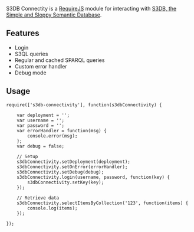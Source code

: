 S3DB Connectity is a [RequireJS](http://requirejs.org/) module for interacting with [S3DB, the Simple and Sloppy Semantic Database](http://code.google.com/p/s3db/).

Features
--------

* Login
* S3QL queries
* Regular and cached SPARQL queries
* Custom error handler
* Debug mode

Usage
-----

    require(['s3db-connectivity'], function(s3dbConnectivity) {

        var deployment = '';
        var username = '';
        var password = '';
        var errorHandler = function(msg) {
            console.error(msg);
        };
        var debug = false;

        // Setup
        s3dbConnectivity.setDeployment(deployment);
        s3dbConnectivity.setOnError(errorHandler);
        s3dbConnectivity.setDebug(debug);
        s3dbConnectivity.login(username, password, function(key) {
            s3dbConnectivity.setKey(key);
        });

        // Retrieve data
        s3dbConnectivity.selectItemsByCollection('123', function(items) {
            console.log(items);
        });

    });
